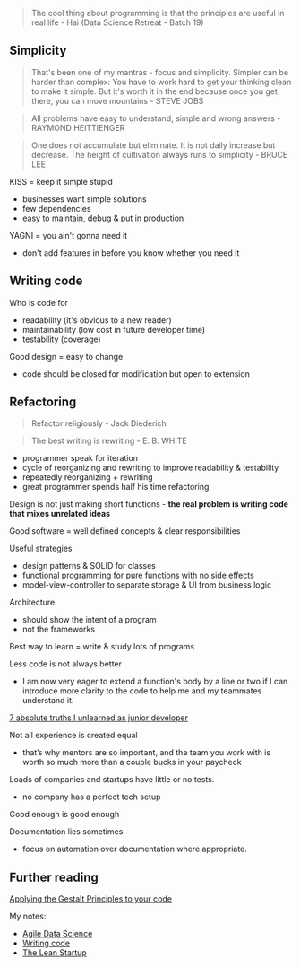 > The cool thing about programming is that the principles are useful in real life - Hai (Data Science Retreat - Batch 19)

## Simplicity

> That's been one of my mantras - focus and simplicity. Simpler can be harder than complex: You have to work hard to get your thinking clean to make it simple. But it's worth it in the end because once you get there, you can move mountains - STEVE JOBS

> All problems have easy to understand, simple and wrong answers - RAYMOND HEITTIENGER

> One does not accumulate but eliminate. It is not daily increase but decrease. The height of cultivation always runs to simplicity - BRUCE LEE

KISS = keep it simple stupid
- businesses want simple solutions
- few dependencies
- easy to maintain, debug & put in production

YAGNI = you ain't gonna need it
- don't add features in before you know whether you need it

## Writing code

Who is code for
- readability (it's obvious to a new reader)
- maintainability (low cost in future developer time)
- testability (coverage)

Good design = easy to change
- code should be closed for modification but open to extension

## Refactoring

> Refactor religiously - Jack Diederich

> The best writing is rewriting - E. B. WHITE

- programmer speak for iteration
- cycle of reorganizing and rewriting to improve readability & testability
- repeatedly reorganizing + rewriting
- great programmer spends half his time refactoring

Design is not just making short functions - **the real problem is writing code that mixes unrelated ideas**

Good software = well defined concepts & clear responsibilities

Useful strategies
- design patterns & SOLID for classes
- functional programming for pure functions with no side effects
- model-view-controller to separate storage & UI from business logic

Architecture
- should show the intent of a program
- not the frameworks

Best way to learn = write & study lots of programs

Less code is not always better
- I am now very eager to extend a function's body by a line or two if I can introduce more clarity to the code to help me and my teammates understand it.

[7 absolute truths I unlearned as junior developer](https://monicalent.com/blog/2019/06/03/absolute-truths-unlearned-as-junior-developer/)

Not all experience is created equal
- that’s why mentors are so important, and the team you work with is worth so much more than a couple bucks in your paycheck

Loads of companies and startups have little or no tests.
- no company has a perfect tech setup

Good enough is good enough

Documentation lies sometimes
- focus on automation over documentation where appropriate.

## Further reading

[Applying the Gestalt Principles to your code](https://yetanotherchris.dev/clean-code/gestalt-principles/)

My notes:
- [Agile Data Science](https://github.com/ADGEfficiency/programming-resources/blob/master/agile-data-science.md)
- [Writing code](https://github.com/ADGEfficiency/programming-resources/blob/master/writing-code.md)
- [The Lean Startup](https://github.com/ADGEfficiency/programming-resources/blob/master/lean-startup.md)

